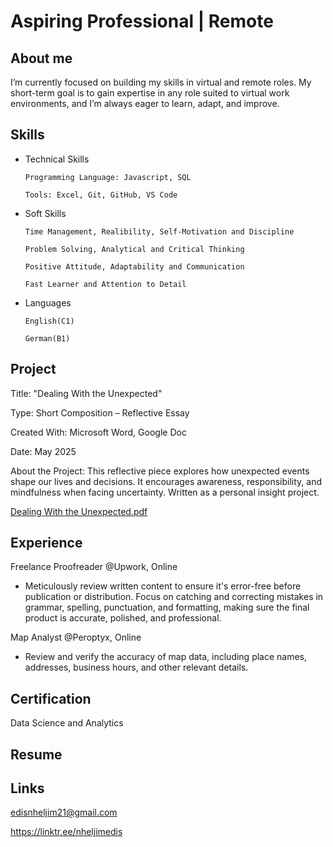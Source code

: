 # Aspiring Professional | Remote

## About me
I’m currently focused on building my skills in virtual and remote roles. My short-term goal is to gain expertise in any role suited to virtual work environments, and I’m always eager to learn, adapt, and improve.


## Skills
* Technical Skills

      Programming Language: Javascript, SQL 

      Tools: Excel, Git, GitHub, VS Code

* Soft Skills

      Time Management, Realibility, Self-Motivation and Discipline

      Problem Solving, Analytical and Critical Thinking

      Positive Attitude, Adaptability and Communication
      
      Fast Learner and Attention to Detail
      
* Languages

      English(C1)

      German(B1)

## Project

Title: "Dealing With the Unexpected" 

Type: Short Composition – Reflective 
Essay 

Created With: Microsoft Word, Google Doc 

Date: May 2025 

About the Project: 
This reflective piece explores how unexpected events shape our lives and 
decisions. It encourages awareness, responsibility, and mindfulness when 
facing uncertainty. Written as a personal insight project. 

[Dealing With the Unexpected.pdf](https://github.com/user-attachments/files/20408000/Dealing.With.the.Unexpected.pdf)



## Experience
 Freelance Proofreader @Upwork, Online
 * Meticulously review written content to ensure it's error-free before publication or distribution. Focus on catching and correcting mistakes in grammar, spelling, punctuation, and formatting, making sure the final product is accurate, polished, and professional. 
 
 Map Analyst @Peroptyx, Online
* Review and verify the accuracy of map data, including place names, addresses, business hours, and other relevant details.
  
 ## Certification
 Data Science and Analytics

 ## Resume

 ## Links
edisnheljim21@gmail.com

https://linktr.ee/nheljimedis
 


